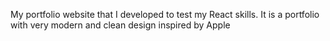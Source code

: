 My portfolio website that I developed to test my React skills. It is a portfolio with very modern and clean design inspired by Apple
